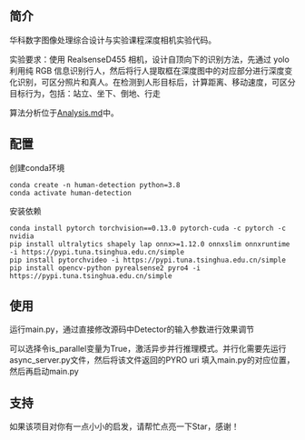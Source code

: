 ## 简介
华科数字图像处理综合设计与实验课程深度相机实验代码。

实验要求：使用 RealsenseD455 相机，设计自顶向下的识别方法，先通过 yolo 利用纯 RGB 信息识别行人，然后将行人提取框在深度图中的对应部分进行深度变化识别，可区分照片和真人。在检测到人形目标后，计算距离、移动速度，可区分目标行为，包括：站立、坐下、倒地、行走

算法分析位于[Analysis.md](Analysis.md)中。

## 配置

创建conda环境
```
conda create -n human-detection python=3.8
conda activate human-detection
```
安装依赖
```
conda install pytorch torchvision==0.13.0 pytorch-cuda -c pytorch -c nvidia
pip install ultralytics shapely lap onnx>=1.12.0 onnxslim onnxruntime -i https://pypi.tuna.tsinghua.edu.cn/simple
pip install pytorchvideo -i https://pypi.tuna.tsinghua.edu.cn/simple
pip install opencv-python pyrealsense2 pyro4 -i https://pypi.tuna.tsinghua.edu.cn/simple
```

## 使用
运行main.py，通过直接修改源码中Detector的输入参数进行效果调节

可以选择令is_parallel变量为True，激活异步并行推理模式。并行化需要先运行async_server.py文件，然后将该文件返回的PYRO uri 填入main.py的对应位置，然后再启动main.py

## 支持
如果该项目对你有一点小小的启发，请帮忙点亮一下Star，感谢！
